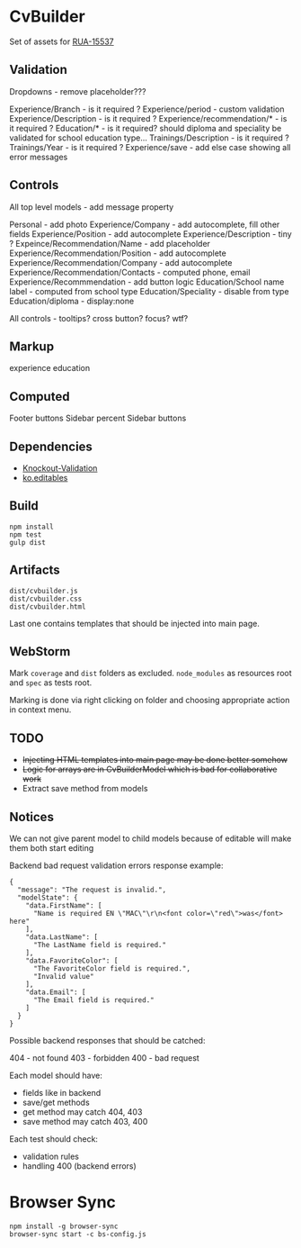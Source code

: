 CvBuilder
=========

Set of assets for [RUA-15537](https://rabota.atlassian.net/browse/RUA-15537)


Validation
------------

Dropdowns - remove placeholder???

Experience/Branch - is it required ?
Experience/period - custom validation
Experience/Description - is it required ?
Experience/recommendation/* - is it required ?
Education/* - is it required? should diploma and speciality be validated for school education type...
Trainings/Description - is it required ?
Trainings/Year - is it required ?
Experience/save - add else case showing all error messages

Controls
--------

All top level models - add message property

Personal - add photo
Experience/Company - add autocomplete, fill other fields
Experience/Position - add autocomplete
Experience/Description - tiny ?
Expeince/Recommendation/Name - add placeholder
Experience/Recommendation/Position - add autocomplete
Experience/Recommendation/Company - add autocomplete
Experience/Recommendation/Contacts - computed phone, email
Experience/Recommmendation - add button logic
Education/School name label - computed from school type
Education/Speciality - disable from type
Education/diploma - display:none


All controls - tooltips? cross button? focus? wtf?

Markup
------

experience
education

Computed
--------

Footer buttons
Sidebar percent
Sidebar buttons




Dependencies
------------

 * [Knockout-Validation](https://github.com/Knockout-Contrib/Knockout-Validation)
 * [ko.editables](https://github.com/romanych/ko.editables)

Build
-----

	npm install
	npm test
	gulp dist

Artifacts
---------

	dist/cvbuilder.js
	dist/cvbuilder.css
	dist/cvbuilder.html

Last one contains templates that should be injected into main page.

WebStorm
--------

Mark `coverage` and `dist` folders as excluded. `node_modules` as resources root and `spec` as tests root.

Marking is done via right clicking on folder and choosing appropriate action in context menu.

TODO
----

 * <s>Injecting HTML templates into main page may be done better somehow</s>
 * <s>Logic for arrays are in CvBuilderModel which is bad for collaborative work</s>
 * Extract save method from models

Notices
-------

We can not give parent model to child models because of editable will make them both start editing

Backend bad request validation errors response example:

	{
	  "message": "The request is invalid.",
	  "modelState": {
		"data.FirstName": [
		  "Name is required EN \"MAC\"\r\n<font color=\"red\">was</font> here"
		],
		"data.LastName": [
		  "The LastName field is required."
		],
		"data.FavoriteColor": [
		  "The FavoriteColor field is required.",
		  "Invalid value"
		],
		"data.Email": [
		  "The Email field is required."
		]
	  }
	}


Possible backend responses that should be catched:

404 - not found
403 - forbidden
400 - bad request


Each model should have:

 * fields like in backend
 * save/get methods
 * get method may catch 404, 403
 * save method may catch 403, 400

Each test should check:

 * validation rules
 * handling 400 (backend errors)

Browser Sync
============

	npm install -g browser-sync
	browser-sync start -c bs-config.js
